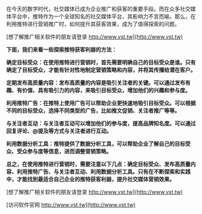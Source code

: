 在今天的数字时代，社交媒体已成为企业推广和获客的重要手段。而在众多社交媒体平台中，推特作为一个全球知名的社交媒体平台，其影响力不言而喻。那么，在利用推特进行营销推广时，如何提升其获客效果，成为了值得探索的问题。

[想了解推广相关软件的朋友请登录 http://www.vst.tw](http://www.vst.tw)

**下面，我们来看一些探索推特获客利器的方法：**

**确定目标受众：在使用推特进行营销时，首先需要明确自己的目标受众是谁。只有确定了目标受众，才能有针对性地制定营销策略和内容，并将其传播给潜在客户。**

**定期发布高质量内容：发布高质量的内容是吸引关注者的关键。可以通过发布有趣、有价值、具有吸引力的内容，来吸引目标受众，增加他们的兴趣和参与度。**

**利用推特广告：在推特上使用广告可以帮助企业更快速地吸引目标受众。可以根据不同的目标受众，选择不同类型的广告，比如推文促销、关注者推广等等。**

**与关注者互动：与关注者互动可以增加他们的参与度，提高品牌知名度。可以通过回复评论、@提及等方式与关注者进行互动。**

**利用数据分析工具：推特提供了数据分析工具，可以帮助企业了解自己的目标受众、受众参与度等信息，进而调整营销策略。**

**总之，在使用推特进行营销时，需要注意以下几点：确定目标受众、发布高质量内容、利用推特广告、与关注者互动、利用数据分析工具。只有在不断探索和实践中，才能找到最适合自己企业的推特获客利器，提升社交媒体营销效果。**

[想了解推广相关软件的朋友请登录 http://www.vst.tw](http://www.vst.tw)


[访问软件官网 http://www.vst.tw](http://www.vst.tw)
